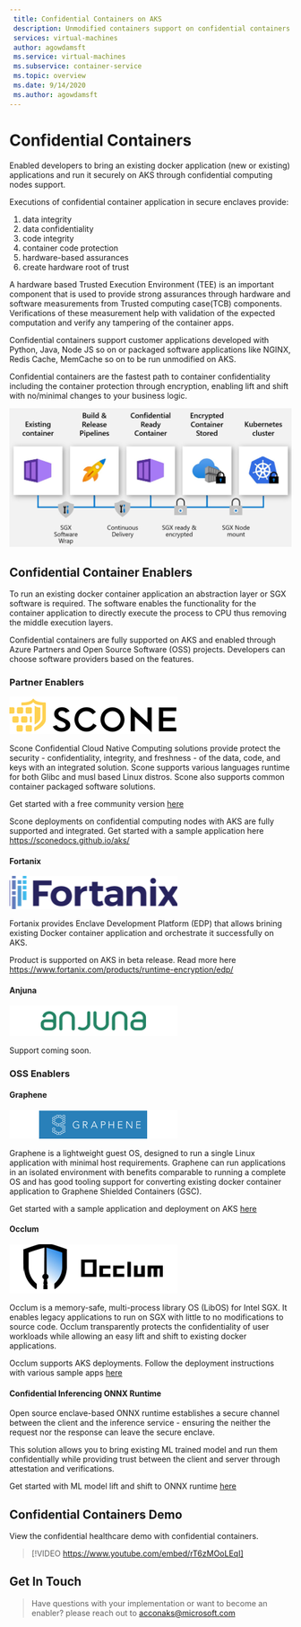 ```yaml
---
 title: Confidential Containers on AKS
 description: Unmodified containers support on confidential containers
 services: virtual-machines
 author: agowdamsft
 ms.service: virtual-machines
 ms.subservice: container-service
 ms.topic: overview
 ms.date: 9/14/2020
 ms.author: agowdamsft
---
```


# Confidential Containers

Enabled developers to bring an existing docker application (new or existing) applications and run it securely on AKS through confidential computing nodes support.

Executions of confidential container application in secure enclaves provide:

1. data integrity 
1. data confidentiality
1. code integrity
1. container code protection
1. hardware-based assurances
1. create hardware root of trust

A hardware based Trusted Execution Environment (TEE) is an important component that is used to provide strong assurances through hardware and software measurements from Trusted computing case(TCB) components. Verifications of these measurement help with validation of the expected computation and verify any tampering of the container apps.

Confidential containers support customer applications developed with Python, Java, Node JS so on or packaged software applications like NGINX, Redis Cache, MemCache so on to be run unmodified on AKS.

Confidential containers are the fastest path to container confidentiality including the container protection through encryption, enabling lift and shift with no/minimal changes to your business logic.

![The confidential container conversion](./media/aks/confcondeployprocess.jpg)


## Confidential Container Enablers

To run an existing docker container application an abstraction layer or SGX software is required. The software enables the functionality for the container application to directly execute the process to CPU thus removing the middle execution layers.

Confidential containers are fully supported on AKS and enabled through Azure Partners and Open Source Software (OSS) projects. Developers can choose software providers based on the features.

### Partner Enablers

![Scontain Logo](./media/aks/scone-logo-small.png)

Scone Confidential Cloud Native Computing solutions provide protect the security - confidentiality, integrity, and freshness - of the data, code, and keys with an integrated solution. Scone supports various languages runtime for both Glibc and musl based Linux distros. Scone also supports common container packaged software solutions.

Get started with a free community version [here]( 
https://azuremarketplace.microsoft.com/en-us/marketplace/apps/scontainug1595751515785.scone?tab=Overview)

Scone deployments on confidential computing nodes with AKS are fully supported and integrated. Get started with a sample application here https://sconedocs.github.io/aks/

#### Fortanix
![Fortanix Logo](./media/aks/fortanixlogo.png)

Fortanix provides Enclave Development Platform (EDP) that allows brining existing Docker container application and orchestrate it successfully on AKS. 

Product is supported on AKS in beta release. Read more here https://www.fortanix.com/products/runtime-encryption/edp/

#### Anjuna
![Anjuna Logo](./media/aks/anjunalogo.png)

Support coming soon. 

### OSS Enablers 

#### Graphene
![Graphene Logo](./media/aks/graphenelogo.png)

Graphene is a lightweight guest OS, designed to run a single Linux application with minimal host requirements. Graphene can run applications in an isolated environment with benefits comparable to running a complete OS and has good tooling support for converting existing docker container application to Graphene Shielded Containers (GSC).

Get started with a sample application and deployment on AKS [here](https://github.com/oscarlab/graphene/tree/master/Documentation)

#### Occlum
![Occlum Logo](./media/aks/occlumlogo.png)

Occlum is a memory-safe, multi-process library OS (LibOS) for Intel SGX. It enables legacy applications to run on SGX with little to no modifications to source code. Occlum transparently protects the confidentiality of user workloads while allowing an easy lift and shift to existing docker applications.

Occlum supports AKS deployments. Follow the deployment instructions with various sample apps [here](https://github.com/occlum/occlum/blob/master/docs/azure_aks_deployment_guide.md)

#### Confidential Inferencing ONNX Runtime
Open source enclave-based ONNX runtime establishes a secure channel between the client and the inference service - ensuring the neither the request nor the response can leave the secure enclave. 

This solution allows you to bring existing ML trained model and run them confidentially while providing trust between the client and server through attestation and verifications. 

Get started with ML model lift and shift to ONNX runtime [here](https://aka.ms/confidentialinference)

## Confidential Containers Demo
View the confidential healthcare demo with confidential containers. 

> [!VIDEO https://www.youtube.com/embed/rT6zMOoLEqI]


## Get In Touch
> Have questions with your implementation or want to become an enabler? please reach out to acconaks@microsoft.com

<!-- LINKS - external -->
[Azure Attestation]: https://docs.microsoft.com/en-us/azure/attestation/


<!-- LINKS - internal -->
[DC Virtual Machine]: /confidential-computing/virtual-machine-solutions
